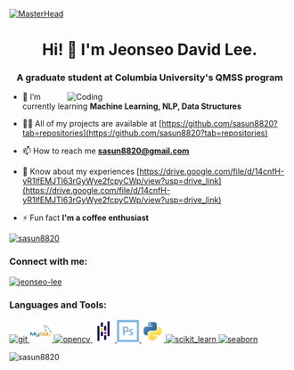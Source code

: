 
[![MasterHead](https://user-images.githubusercontent.com/74038190/241765440-80728820-e06b-4f96-9c9e-9df46f0cc0a5.gif)](https://github.com/sasun8820)

<h1 align="center">Hi! 👋 I'm Jeonseo David Lee.</h1>
<h3 align="center">A graduate student at Columbia University's QMSS program</h3>

<img align="right" alt="Coding" width="400" src="https://i.pinimg.com/originals/66/83/3e/66833e07d6fb9eb5d724e47d0c814285.gif">


- 🌱 I’m currently learning **Machine Learning, NLP, Data Structures**

- 👨‍💻 All of my projects are available at [https://github.com/sasun8820?tab=repositories](https://github.com/sasun8820?tab=repositories)

- 📫 How to reach me **sasun8820@gmail.com**

- 📄 Know about my experiences [https://drive.google.com/file/d/14cnfH-yR1lfEMJTl63rGyWye2fcpyCWp/view?usp=drive_link](https://drive.google.com/file/d/14cnfH-yR1lfEMJTl63rGyWye2fcpyCWp/view?usp=drive_link)

- ⚡ Fun fact **I'm a coffee enthusiast**


<p align="left"> <a href="https://github.com/ryo-ma/github-profile-trophy"><img src="https://github-profile-trophy.vercel.app/?username=sasun8820" alt="sasun8820" /></a> </p>

<h3 align="left">Connect with me:</h3>
<p align="left">
<a href="https://linkedin.com/in/jeonseo-lee" target="blank"><img align="center" src="https://raw.githubusercontent.com/rahuldkjain/github-profile-readme-generator/master/src/images/icons/Social/linked-in-alt.svg" alt="jeonseo-lee" height="30" width="40" /></a>
</p>

<h3 align="left">Languages and Tools:</h3>
<p align="left"> <a href="https://git-scm.com/" target="_blank" rel="noreferrer"> <img src="https://www.vectorlogo.zone/logos/git-scm/git-scm-icon.svg" alt="git" width="40" height="40"/> </a> <a href="https://www.mysql.com/" target="_blank" rel="noreferrer"> <img src="https://raw.githubusercontent.com/devicons/devicon/master/icons/mysql/mysql-original-wordmark.svg" alt="mysql" width="40" height="40"/> </a> <a href="https://opencv.org/" target="_blank" rel="noreferrer"> <img src="https://www.vectorlogo.zone/logos/opencv/opencv-icon.svg" alt="opencv" width="40" height="40"/> </a> <a href="https://pandas.pydata.org/" target="_blank" rel="noreferrer"> <img src="https://raw.githubusercontent.com/devicons/devicon/2ae2a900d2f041da66e950e4d48052658d850630/icons/pandas/pandas-original.svg" alt="pandas" width="40" height="40"/> </a> <a href="https://www.photoshop.com/en" target="_blank" rel="noreferrer"> <img src="https://raw.githubusercontent.com/devicons/devicon/master/icons/photoshop/photoshop-line.svg" alt="photoshop" width="40" height="40"/> </a> <a href="https://www.python.org" target="_blank" rel="noreferrer"> <img src="https://raw.githubusercontent.com/devicons/devicon/master/icons/python/python-original.svg" alt="python" width="40" height="40"/> </a> <a href="https://scikit-learn.org/" target="_blank" rel="noreferrer"> <img src="https://upload.wikimedia.org/wikipedia/commons/0/05/Scikit_learn_logo_small.svg" alt="scikit_learn" width="40" height="40"/> </a> <a href="https://seaborn.pydata.org/" target="_blank" rel="noreferrer"> <img src="https://seaborn.pydata.org/_images/logo-mark-lightbg.svg" alt="seaborn" width="40" height="40"/> </a> </p>

<p><img align="center" src="https://github-readme-stats.vercel.app/api/top-langs?username=sasun8820&show_icons=true&locale=en&layout=compact" alt="sasun8820" /></p>
